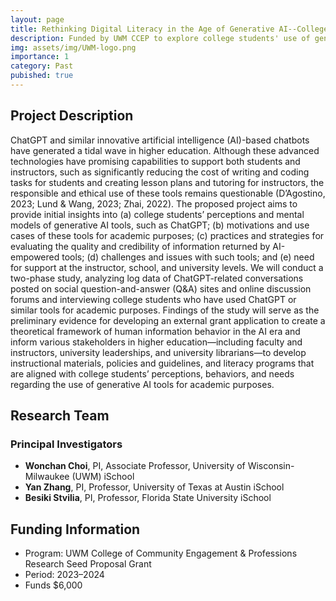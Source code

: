```yaml
---
layout: page
title: Rethinking Digital Literacy in the Age of Generative AI--College Students’ Use of ChatGPT for Educational Purposes
description: Funded by UWM CCEP to explore college students' use of generative artificial intelligence tools for academic tasks. 2023–2024 ($6,000)
img: assets/img/UWM-logo.png
importance: 1
category: Past
pubished: true
---
```


<h2>Project Description</h2>
ChatGPT and similar innovative artificial intelligence (AI)-based chatbots have generated a tidal wave in higher education. Although these advanced technologies have promising capabilities to support both students and instructors, such as significantly reducing the cost of writing and coding tasks for students and creating lesson plans and tutoring for instructors, the responsible and ethical use of these tools remains questionable (D’Agostino, 2023; Lund & Wang, 2023; Zhai, 2022). The proposed project aims to provide initial insights into (a) college students’ perceptions and mental models of generative AI tools, such as ChatGPT; (b) motivations and use cases of these tools for academic purposes; (c) practices and strategies for evaluating the quality and credibility of information returned by AI-empowered tools; (d) challenges and issues with such tools; and (e) need for support at the instructor, school, and university levels. We will conduct a two-phase study, analyzing log data of ChatGPT-related conversations posted on social question-and-answer (Q&A) sites and online discussion forums and interviewing college students who have used ChatGPT or similar tools for academic purposes. Findings of the study will serve as the preliminary evidence for developing an external grant application to create a theoretical framework of human information behavior in the AI era and inform various stakeholders in higher education—including faculty and instructors, university leaderships, and university librarians—to develop instructional materials, policies and guidelines, and literacy programs that are aligned with college students’ perceptions, behaviors, and needs regarding the use of generative AI tools for academic
purposes.

<h2>Research Team</h2>
<h3>Principal Investigators</h3>

- <b>Wonchan Choi</b>, PI, Associate Professor, University of Wisconsin-Milwaukee (UWM) iSchool
- <b>Yan Zhang</b>, PI, Professor, University of Texas at Austin iSchool
- <b>Besiki Stvilia</b>, PI, Professor, Florida State University iSchool

<h2>Funding Information</h2>

- Program: UWM College of Community Engagement & Professions Research Seed Proposal Grant
- Period: 2023–2024 
- Funds $6,000
